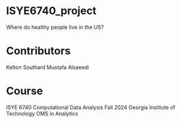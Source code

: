 # ISYE6740_project
Where do healthy people live in the US?

# Contributors
Kelton Southard
Mustafa Alsaeedi

# Course
ISYE 6740 Computational Data Analysis
Fall 2024
Georgia Institute of Technology
OMS in Analytics
